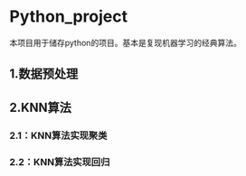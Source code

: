 # Python_project
本项目用于储存python的项目。基本是复现机器学习的经典算法。

## 1.数据预处理
## 2.KNN算法
### 2.1：KNN算法实现聚类
### 2.2：KNN算法实现回归

